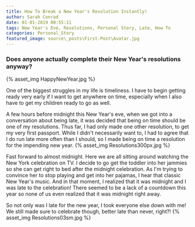 ```yaml
---
title: How To Break a New Year's Resolution Instantly!
author: Sarah Conrad
date: 01-01-2019 00:55:11
tags: New Year's Eve, Resolutions, Personal Story, Late, How To
categories: Personal_Story
featured_image: source\_posts\First-Post\Avatar.jpg
---
```


### Does anyone actually complete their New Year's resolutions anyway?

{% asset_img HappyNewYear.jpg %}

One of the biggest struggles in my life is timeliness. I have to begin getting ready very early if I want to get anywhere on time, especially when I also have to get my children ready to go as well.

A few hours before midnight this New Year's eve, when we got into a conversation about being late, it was decided that being on time should be one of my resolutions. Thus far, I had only made one other resolution, to get my very first passport. While I didn't necessarily want to, I had to agree that I do run late more often than I should, so I made being on time a resolution for the impending new year.
{% asset_img Resolutions300px.jpg %}

Fast forward to almost midnight. Here we are all sitting around watching the New York celebration on TV. I decide to go get the toddler into her jammies so she can get right to bed after the midnight celebration. As I'm trying to convince her to stop playing and get into her pajamas, I hear that classic New Year's music. And in that moment, I realized that it was midnight and I was late to the celebration! There seemed to be a lack of a countdown this year so none of us even realized that it was midnight right away. 

So not only was I late for the new year, I took everyone else down with me! We still made sure to celebrate though, better late than never, right?!
{% asset_img Resolutions03sm.jpg %}